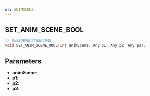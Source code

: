 ```yaml
---
ns: ANIMSCENE
---
```

## SET_ANIM_SCENE_BOOL

```c
// 0x519E96C2C68B404B
void SET_ANIM_SCENE_BOOL(int animScene, Any p1, Any p2, Any p3);
```

## Parameters
* **animScene**:
* **p1**:
* **p2**:
* **p3**:
